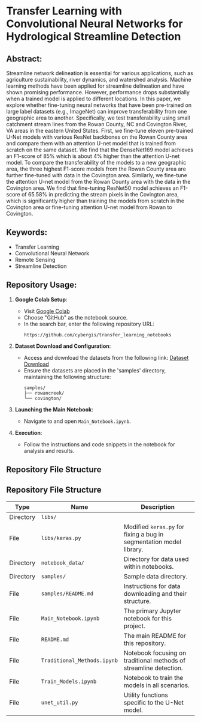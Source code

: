# Transfer Learning with Convolutional Neural Networks for Hydrological Streamline Detection

## Abstract:

Streamline network delineation is essential for various applications, such as agriculture sustainability, river dynamics, and watershed analysis. Machine learning methods have been applied for streamline delineation and have shown promising performance. However, performance drops substantially when a trained model is applied to different locations. In this paper, we explore whether fine-tuning neural networks that have been pre-trained on large label datasets (e.g., ImageNet) can improve transferability from one geographic area to another. Specifically, we test transferability using small catchment stream lines from the Rowan County, NC and Covington River, VA areas in the eastern United States. First, we fine-tune eleven pre-trained U-Net models with various ResNet backbones on the Rowan County area and compare them with an attention U-net model that is trained from scratch on the same dataset. We find that the DenseNet169 model achieves an F1-score of 85% which is about 4% higher than the attention U-net model. To compare the transferability of the models to a new geographic area, the three highest F1-score models from the Rowan County area are further fine-tuned with data in the Covington area. Similarly, we fine-tune the attention U-net model from the Rowan County area with the data in the Covington area. We find that fine-tuning ResNet50 model achieves an F1-score of 65.58% in predicting the stream pixels in the Covington area, which is significantly higher than training the models from scratch in the Covington area or fine-tuning attention U-net model from Rowan to Covington.

## Keywords:

- Transfer Learning
- Convolutional Neural Network
- Remote Sensing
- Streamline Detection

## Repository Usage:

1. **Google Colab Setup**:
    - Visit [Google Colab](https://colab.research.google.com/)
    - Choose "GitHub" as the notebook source.
    - In the search bar, enter the following repository URL: 
      ```
      https://github.com/cybergis/transfer_learning_notebooks
      ```

2. **Dataset Download and Configuration**:
    - Access and download the datasets from the following link:
      [Dataset Download](10.6084/m9.figshare.24512698)
    - Ensure the datasets are placed in the 'samples' directory, maintaining the following structure:
      ```
      samples/
      ├── rowancreek/
      └── covington/
      ```

3. **Launching the Main Notebook**:
    - Navigate to and open `Main_Notebook.ipynb`.

4. **Execution**:
    - Follow the instructions and code snippets in the notebook for analysis and results.


## Repository File Structure

## Repository File Structure

| Type      | Name                         | Description                                                                                          |
|-----------|------------------------------|------------------------------------------------------------------------------------------------------|
| Directory | `libs/`                      |                                                                                                      |
| File      | `libs/keras.py`              | Modified `keras.py` for fixing a bug in segmentation model library.                                  |
| Directory | `notebook_data/`             | Directory for data used within notebooks.                                                            |
| Directory | `samples/`                   | Sample data directory.                                                                               |
| File      | `samples/README.md`          | Instructions for data downloading and their structure.                                               |
| File      | `Main_Notebook.ipynb`        | The primary Jupyter notebook for this project.                                                       |
| File      | `README.md`                  | The main README for this repository.                                                                 |
| File      | `Traditional_Methods.ipynb`  | Notebook focusing on traditional methods of streamline detection.                                    |
| File      | `Train_Models.ipynb`         | Notebook to train the models in all scenarios.                                                       |
| File      | `unet_util.py`               | Utility functions specific to the U-Net model.                                                       |
